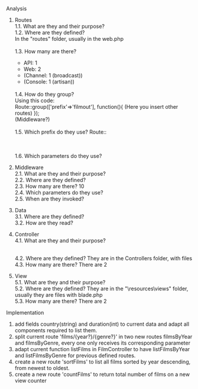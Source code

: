 Analysis
1. Routes
   <br>
    1.1. What are they and their purpose?
   <br>
    1.2. Where are they defined?
   <br>
    In the "routes" folder, usually in the web.php
   <br><br>
    1.3. How many are there?
   <br>
    - API: 1 
    - Web: 2
    - (Channel: 1 (broadcast))
    - (Console: 1 (artisan))
   <br>
    1.4. How do they group?
   <br>
    Using this code:
    <br>
    Route::group(['prefix'=>'filmout'], function(){ 
        (Here you insert other routes) 
    });
    <br>
    (Middleware?)
   <br><br>
    1.5. Which prefix do they use?
      Route::
   
   <br><br>
    1.6. Which parameters do they use?
3. Middleware
   <br>
    2.1. What are they and their purpose?
   <br>
    2.2. Where are they defined?
   <br>
    2.3. How many are there?
   10
   <br>
    2.4. Which parameters do they use?
   <br>
    2.5. When are they invoked?
   <br>
5. Data
   <br>
    3.1. Where are they defined?
   <br>
    3.2. How are they read?
   <br>
7. Controller
   <br>
    4.1. What are they and their purpose?
   
   <br>
    4.2. Where are they defined?
   They are in the Controllers folder, with files 
   <br>
    4.3. How many are there?
   There are 2
   <br>
9. View
    <br>
    5.1. What are they and their purpose?
   <br>
    5.2. Where are they defined?
   They are in the "\resources\views" folder, usually they are files with blade.php
   <br>
    5.3. How many are there?
   There are 2

Implementation
1. add fields country(string) and duration(int) to current data and adapt all components required to list them.
2. split current route 'films/{year?}/{genre?}' in two new routes filmsByYear and filmsByGenre, every one only receives its corresponding parameter
3. adapt current function listFilms in FilmController to have listFilmsByYear and listFilmsByGenre for previous defined routes.
4. create a new route 'sortFilms' to list all films sorted by year descending, from newest to oldest.
5. create a new route 'countFilms' to return total number of films on a new view counter

